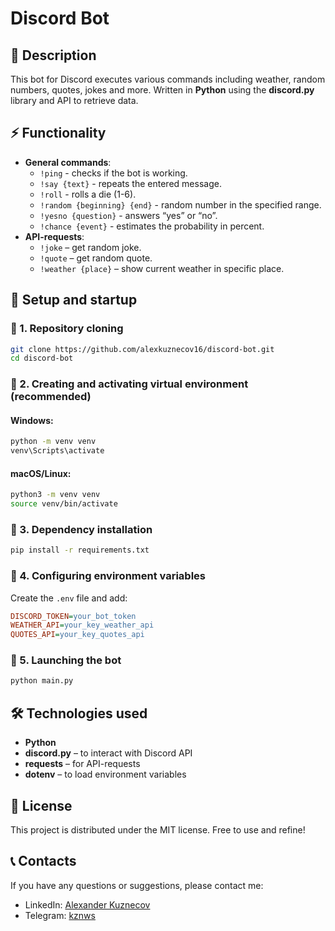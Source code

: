 # Discord Bot

## 📌 Description
This bot for Discord executes various commands including weather, random numbers, quotes, jokes and more. Written in **Python** using the **discord.py** library and API to retrieve data.

## ⚡ Functionality
- **General commands**:
  - `!ping` - checks if the bot is working.
  - `!say {text}` - repeats the entered message.
  - `!roll` - rolls a die (1-6).
  - `!random {beginning} {end}` - random number in the specified range.
  - `!yesno {question}` - answers “yes” or “no”.
  - `!chance {event}` - estimates the probability in percent.
- **API-requests**:
  - `!joke` – get random joke.
  - `!quote` – get random quote.
  - `!weather {place}` – show current weather in specific place.

## 🚀 Setup and startup

### 🔹 1. Repository cloning
```bash
git clone https://github.com/alexkuznecov16/discord-bot.git
cd discord-bot
```
### 🔹 2. Creating and activating virtual environment (recommended)
#### Windows:
```bash
python -m venv venv
venv\Scripts\activate
```
#### macOS/Linux:
```bash
python3 -m venv venv
source venv/bin/activate
```

### 🔹 3. Dependency installation
```bash
pip install -r requirements.txt
```

### 🔹 4. Configuring environment variables
Create the `.env` file and add:
```ini
DISCORD_TOKEN=your_bot_token
WEATHER_API=your_key_weather_api
QUOTES_API=your_key_quotes_api
```

### 🔹 5. Launching the bot
```bash
python main.py
```

## 🛠 Technologies used
- **Python**
- **discord.py** – to interact with Discord API
- **requests** – for API-requests
- **dotenv** – to load environment variables

## 📜 License
This project is distributed under the MIT license. Free to use and refine!

## 📞 Contacts
If you have any questions or suggestions, please contact me:
- LinkedIn: [Alexander Kuznecov](https://www.linkedin.com/in/alexander-kuznecov/)
- Telegram: [kznws](https://t.me/kznws11)